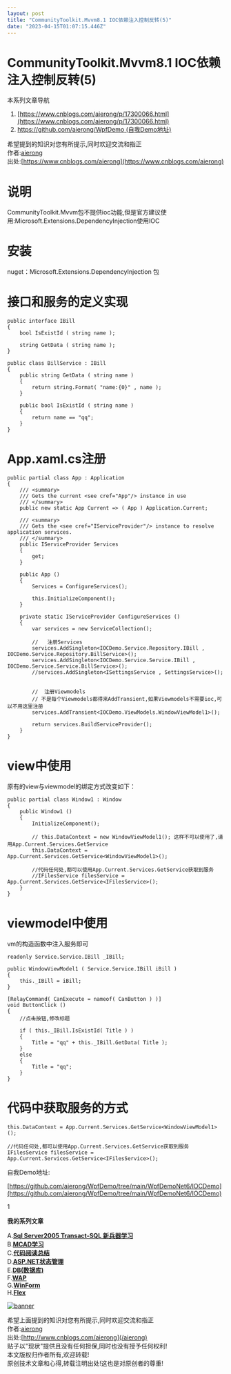 ```yaml
---
layout: post
title: "CommunityToolkit.Mvvm8.1 IOC依赖注入控制反转(5)"
date: "2023-04-15T01:07:15.446Z"
---
```

CommunityToolkit.Mvvm8.1 IOC依赖注入控制反转(5)
=======================================

本系列文章导航

1.  [https://www.cnblogs.com/aierong/p/17300066.html](https://www.cnblogs.com/aierong/p/17300066.html)
2.  [https://github.com/aierong/WpfDemo (自我Demo地址)](https://github.com/aierong/WpfDemo)

  

  
希望提到的知识对您有所提示,同时欢迎交流和指正  
作者:[aierong](https://www.cnblogs.com/aierong)  
出处:[https://www.cnblogs.com/aierong](https://www.cnblogs.com/aierong)

说明
==

CommunityToolkit.Mvvm包不提供ioc功能,但是官方建议使用:Microsoft.Extensions.DependencyInjection使用IOC

安装
==

nuget：Microsoft.Extensions.DependencyInjection 包

接口和服务的定义实现
==========

    public interface IBill
    {
        bool IsExistId ( string name );
    
        string GetData ( string name );
    }

    public class BillService : IBill
    {
        public string GetData ( string name )
        {
            return string.Format( "name:{0}" , name );
        }
    
        public bool IsExistId ( string name )
        {
            return name == "qq";
        }
    }

App.xaml.cs注册
=============

    public partial class App : Application
    {
        /// <summary>
        /// Gets the current <see cref="App"/> instance in use
        /// </summary>
        public new static App Current => ( App ) Application.Current;
    
        /// <summary>
        /// Gets the <see cref="IServiceProvider"/> instance to resolve application services.
        /// </summary>
        public IServiceProvider Services
        {
            get;
        }
    
        public App ()
        {
            Services = ConfigureServices();
    
            this.InitializeComponent();
        }
    
        private static IServiceProvider ConfigureServices ()
        {
            var services = new ServiceCollection();
    
            //   注册Services
            services.AddSingleton<IOCDemo.Service.Repository.IBill , IOCDemo.Service.Repository.BillService>();
            services.AddSingleton<IOCDemo.Service.Service.IBill , IOCDemo.Service.Service.BillService>();
            //services.AddSingleton<ISettingsService , SettingsService>();
    
    
            //  注册Viewmodels
            // 不是每个Viewmodels都得来AddTransient,如果Viewmodels不需要ioc,可以不用这里注册
            services.AddTransient<IOCDemo.ViewModels.WindowViewModel1>();
    
            return services.BuildServiceProvider();
        }
    }

view中使用
=======

原有的view与viewmodel的绑定方式改变如下：

    public partial class Window1 : Window
    {
        public Window1 ()
        {
            InitializeComponent();
    
            // this.DataContext = new WindowViewModel1(); 这样不可以使用了,请用App.Current.Services.GetService
            this.DataContext = App.Current.Services.GetService<WindowViewModel1>();  
    
            //代码任何处,都可以使用App.Current.Services.GetService获取到服务
            //IFilesService filesService = App.Current.Services.GetService<IFilesService>();
        }
    }

viewmodel中使用
============

vm的构造函数中注入服务即可

    readonly Service.Service.IBill _IBill;
    
    public WindowViewModel1 ( Service.Service.IBill iBill )
    {
        this._IBill = iBill;
    }
    
    [RelayCommand( CanExecute = nameof( CanButton ) )]
    void ButtonClick ()
    {
        //点击按钮,修改标题
    
        if ( this._IBill.IsExistId( Title ) )
        {
            Title = "qq" + this._IBill.GetData( Title );
        }
        else
        {
            Title = "qq";
        }
    }

代码中获取服务的方式
==========

    this.DataContext = App.Current.Services.GetService<WindowViewModel1>();
    
    //代码任何处,都可以使用App.Current.Services.GetService获取到服务
    IFilesService filesService = App.Current.Services.GetService<IFilesService>();

自我Demo地址:

[https://github.com/aierong/WpfDemo/tree/main/WpfDemoNet6/IOCDemo](https://github.com/aierong/WpfDemo/tree/main/WpfDemoNet6/IOCDemo)

1

**我的系列文章**

A.[**Sql Server2005 Transact-SQL 新兵器学习**](/aierong/archive/2008/09/03/1281777.html)  
B.[**MCAD学习**](/aierong/category/25886.html)  
C.[**代码阅读总结**](/aierong/category/162386.html)  
D.[**ASP.NET状态管理**](/aierong/category/162391.html)  
E.[**DB(数据库)**](/aierong/category/1957.html)  
F.[**WAP**](/aierong/category/11127.html)  
G.[**WinForm**](/aierong/category/163867.html)  
H.[**Flex**](http://www.cnblogs.com/aierong/archive/2008/12/30/Flex.html)

  
[![banner](/images/cnblogs_com/aierong/MyBlogLogo/banner.gif)](/aierong)

  
希望上面提到的知识对您有所提示,同时欢迎交流和指正  
作者:[aierong](/aierong)  
出处:[http://www.cnblogs.com/aierong](/aierong)  
贴子以"现状"提供且没有任何担保,同时也没有授予任何权利!  
本文版权归作者所有,欢迎转载!  
原创技术文章和心得,转载注明出处!这也是对原创者的尊重!